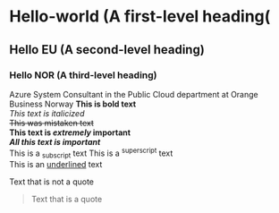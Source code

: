 #  Hello-world (A first-level heading(
## Hello EU (A second-level heading)
### Hello NOR (A third-level heading)
Azure System Consultant in the Public Cloud department at Orange Business Norway
**This is bold text**	
_This text is italicized_	
~~This was mistaken text~~	
**This text is _extremely_ important**	
***All this text is important***	
This is a <sub>subscript</sub> text	
This is a <sup>superscript</sup> text	
This is an <ins>underlined</ins> text	

Text that is not a quote

> Text that is a quote
